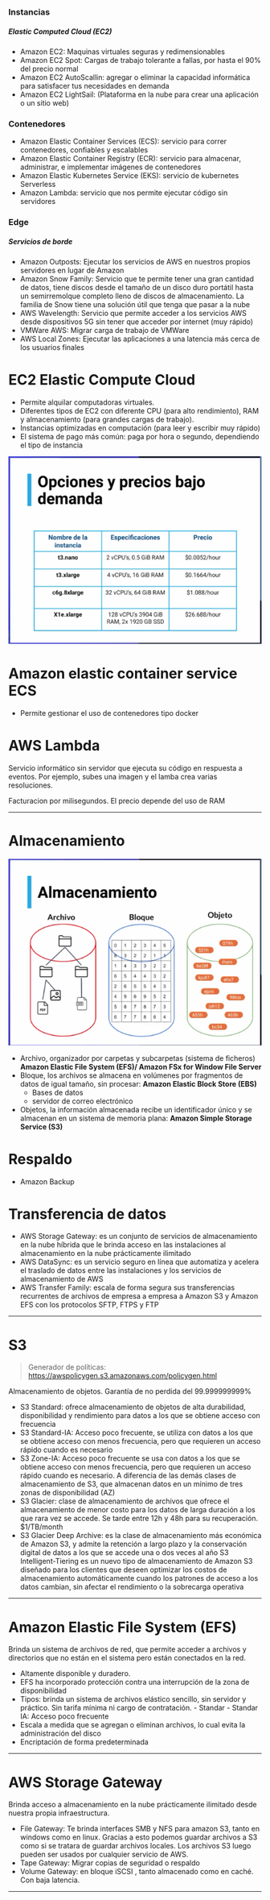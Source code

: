 ### Instancias
##### Elastic Computed Cloud (EC2)
- Amazon EC2: Maquinas virtuales seguras y redimensionables
- Amazon EC2 Spot: Cargas de trabajo tolerante a fallas, por hasta el 90% del precio normal
- Amazon EC2 AutoScallin: agregar o eliminar la capacidad informática para satisfacer tus necesidades en demanda
- Amazon EC2 LightSail: (Plataforma en la nube para crear una aplicación o un sitio web)

### Contenedores
- Amazon Elastic Container Services (ECS): servicio para correr contenedores, confiables y escalables
- Amazon Elastic Container Registry (ECR): servicio para almacenar, administrar, e implementar imágenes de contenedores
- Amazon Elastic Kubernetes Service (EKS): servicio de kubernetes
Serverless
- Amazon Lambda: servicio que nos permite ejecutar código sin servidores

### Edge
##### Servicios de borde
- Amazon Outposts: Ejecutar los servicios de AWS en nuestros propios servidores en lugar de Amazon
- Amazon Snow Family: Servicio que te permite tener una gran cantidad de datos, tiene discos desde el tamaño de un disco duro portátil hasta un semirremolque completo lleno de discos de almacenamiento. La familia de Snow tiene una solución útil que tenga que pasar a la nube
- AWS Wavelength: Servicio que permite acceder a los servicios AWS desde dispositivos 5G sin tener que acceder por internet (muy rápido)
- VMWare AWS: Migrar carga de trabajo de VMWare
- AWS Local Zones: Ejecutar las aplicaciones a una latencia más cerca de los usuarios finales

# EC2 Elastic Compute Cloud
- Permite alquilar computadoras virtuales.
- Diferentes tipos de EC2 con diferente CPU (para alto rendimiento), RAM y almacenamiento (para grandes cargas de trabajo).
- Instancias optimizadas en computación (para leer y escribir muy rápido)
- El sistema de pago más común: paga por hora o segundo, dependiendo el tipo de instancia

![ec2 ejemplos](ec2_ejemplos.png)

# Amazon elastic container service ECS
- Permite gestionar el uso de contenedores tipo docker 

# AWS Lambda

Servicio informático sin servidor que ejecuta su código en respuesta a eventos. Por ejemplo, subes una imagen y el lamba crea varias resoluciones.

Facturacion por milisegundos. El precio depende del uso de RAM

---

# Almacenamiento

![tipos_almacenamiento](tipos_almacenamiento.png)


- Archivo, organizador por carpetas y subcarpetas (sistema de ficheros) **Amazon Elastic File System (EFS)/ Amazon FSx for Window File Server**
- Bloque, los archivos se almacena en volúmenes por fragmentos de datos de igual tamaño, sin procesar: **Amazon Elastic Block Store (EBS)**
    - Bases de datos
    - servidor de correo electrónico
- Objetos, la información almacenada recibe un identificador único y se almacenan en un sistema de memoria plana: **Amazon Simple Storage Service (S3)**

# Respaldo
- Amazon Backup

# Transferencia de datos
- AWS Storage Gateway: es un conjunto de servicios de almacenamiento en la nube híbrida que le brinda acceso en las instalaciones al almacenamiento en la nube prácticamente ilimitado
- AWS DataSync: es un servicio seguro en línea que automatiza y acelera el traslado de datos entre las instalaciones y los servicios de almacenamiento de AWS
- AWS Transfer Family: escala de forma segura sus transferencias recurrentes de archivos de empresa a empresa a Amazon S3 y Amazon EFS con los protocolos SFTP, FTPS y FTP

---

# S3

> Generador de políticas: https://awspolicygen.s3.amazonaws.com/policygen.html

Almacenamiento de objetos. Garantía de no perdida del 99.999999999%

- S3 Standard: ofrece almacenamiento de objetos de alta durabilidad, disponibilidad y rendimiento para datos a los que se obtiene acceso con frecuencia
- S3 Standard-IA: Acceso poco frecuente, se utiliza con datos a los que se obtiene acceso con menos frecuencia, pero que requieren un acceso rápido cuando es necesario
- S3 Zone-IA: Acceso poco frecuente se usa con datos a los que se obtiene acceso con menos frecuencia, pero que requieren un acceso rápido cuando es necesario. A diferencia de las demás clases de almacenamiento de S3, que almacenan datos en un mínimo de tres zonas de disponibilidad (AZ)
- S3 Glacier: clase de almacenamiento de archivos que ofrece el almacenamiento de menor costo para los datos de larga duración a los que rara vez se accede. Se tarde entre 12h y 48h para su recuperación. $1/TB/month
- S3 Glacier Deep Archive: es la clase de almacenamiento más económica de Amazon S3, y admite la retención a largo plazo y la conservación digital de datos a los que se accede una o dos veces al año
S3 Intelligent-Tiering es un nuevo tipo de almacenamiento de Amazon S3 diseñado para los clientes que deseen optimizar los costos de almacenamiento automáticamente cuando los patrones de acceso a los datos cambian, sin afectar el rendimiento o la sobrecarga operativa

---

# Amazon Elastic File System (EFS)
Brinda un sistema de archivos de red, que permite acceder a archivos y directorios que no están en el sistema pero están conectados en la red. 

- Altamente disponible y duradero.
- EFS ha incorporado protección contra una interrupción de la zona de disponibilidad
- Tipos: brinda un sistema de archivos elástico sencillo, sin servidor y práctico. Sin tarifa mínima ni cargo de contratación.
        - Standar
        - Standar IA: Acceso poco frecuente
- Escala a medida que se agregan o eliminan archivos, lo cual evita la administración del disco
- Encriptación de forma predeterminada

---

# AWS Storage Gateway
Brinda acceso a almacenamiento en la nube prácticamente ilimitado desde nuestra propia infraestructura.

- File Gateway: Te brinda interfaces SMB y NFS para amazon S3, tanto en windows como en linux. Gracias a esto podemos guardar archivos a S3 como si se tratara de guardar archivos locales. Los archivos S3 luego pueden ser usados por cualquier servicio de AWS.
- Tape Gateway: Migrar copias de seguridad o respaldo
- Volume Gateway: en bloque iSCSI , tanto almacenado como en caché. Con baja latencia.

---



